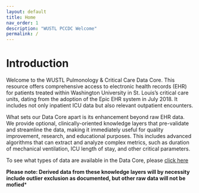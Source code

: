 ```yaml
---
layout: default
title: Home
nav_order: 1
description: "WUSTL PCCDC Welcome"
permalink: /
---
```


# Introduction
Welcome to the WUSTL Pulmonology & Critical Care Data Core. This resource offers comprehensive access to electronic health records (EHR) for patients treated within Washington University in St. Louis’s critical care units, dating from the adoption of the Epic EHR system in July 2018. It includes not only inpatient ICU data but also relevant outpatient encounters.

What sets our Data Core apart is its enhancement beyond raw EHR data. We provide optional, clinically-oriented knowledge layers that pre-validate and streamline the data, making it immediately useful for quality improvement, research, and educational purposes. This includes advanced algorithms that can extract and analyze complex metrics, such as duration of mechanical ventilation, ICU length of stay, and other critical parameters.

To see what types of data are available in the Data Core, please [click here](datatypes.md)

 **Please note: Derived data from these knowledge layers will by necessity include outlier exclusion as documented, but other raw data will not be mofied*** 
